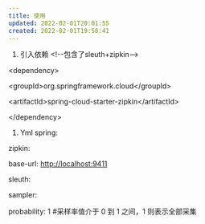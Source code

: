 ```yaml
---
title: 使用
updated: 2022-02-01T20:01:55
created: 2022-02-01T19:58:41
---
```


1.  引入依赖
\<!--包含了sleuth+zipkin--\>

\<dependency\>

\<groupId\>org.springframework.cloud\</groupId\>

\<artifactId\>spring-cloud-starter-zipkin\</artifactId\>

\</dependency\>
1.  Yml
spring:

zipkin:

base-url: <http://localhost:9411>

sleuth:

sampler:

probability: 1 \#采样率值介于 0 到 1 之间，1 则表示全部采集
